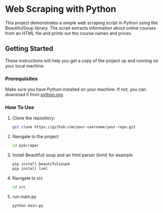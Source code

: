 # Web Scraping with Python

This project demonstrates a simple web scraping script in Python using the BeautifulSoup library. The script extracts information about online courses from an HTML file and prints out the course names and prices.

## Getting Started

These instructions will help you get a copy of the project up and running on your local machine.

### Prerequisites

Make sure you have Python installed on your machine. If not, you can download it from [python.org](https://www.python.org/).

### How To Use

1. Clone the repository:

   ```bash
   git clone https://github.com/your-username/your-repo.git
2. Navigate to the project
   ```bash
   cd pyScraper
3. Install Beautifull soup and an html parser (lxml) for example
   ```bash
   pip install beautifulsoup4
   pip install lxml

4. Navigate to src
   ```bash
   cd src
5. run main.py
   ```bash
   python main.py
   
   